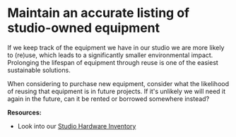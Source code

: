 # Maintain an accurate listing of studio-owned equipment

If we keep track of the equipment we have in our studio we are more likely to (re)use, which leads to a significantly smaller environmental impact. Prolonging the lifespan of equipment through reuse is one of the easiest sustainable solutions. 

When considering to purchase new equipment, consider what the likelihood of reusing that equipment is in future projects. If it's unlikely we will need it again in the future, can it be rented or borrowed somewhere instead? 

**Resources:**
- Look into our [Studio Hardware Inventory](https://docs.google.com/spreadsheets/d/1Qi8OBwC9wLB66eFil9bfyaEU8C9qdicq_KpeArD8Z_A/edit#gid=0)
